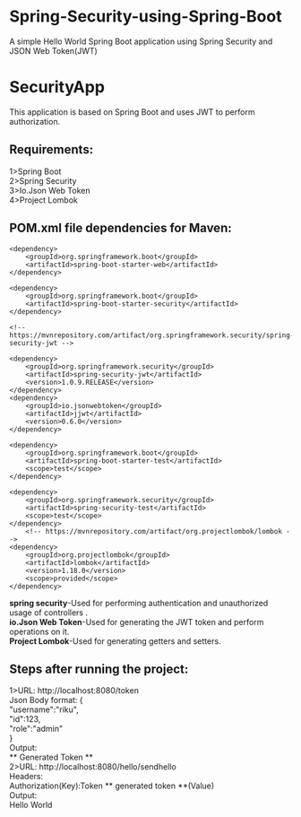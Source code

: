 # Spring-Security-using-Spring-Boot
A simple Hello World Spring Boot application using Spring Security and JSON Web Token(JWT)
# SecurityApp
This application is based on Spring Boot and uses JWT to perform authorization. 
## Requirements: 
1>Spring Boot   
2>Spring Security   
3>Io.Json Web Token   
4>Project Lombok   
## POM.xml file dependencies for Maven:  


    <dependency>
        <groupId>org.springframework.boot</groupId>
        <artifactId>spring-boot-starter-web</artifactId>
    </dependency>

    <dependency>
        <groupId>org.springframework.boot</groupId>
        <artifactId>spring-boot-starter-security</artifactId>
    </dependency>

    <!-- https://mvnrepository.com/artifact/org.springframework.security/spring-security-jwt -->

    <dependency>
        <groupId>org.springframework.security</groupId>
        <artifactId>spring-security-jwt</artifactId>
        <version>1.0.9.RELEASE</version>
    </dependency>
    <dependency>
        <groupId>io.jsonwebtoken</groupId>
        <artifactId>jjwt</artifactId>
        <version>0.6.0</version>
    </dependency>

    <dependency>
        <groupId>org.springframework.boot</groupId>
        <artifactId>spring-boot-starter-test</artifactId>
        <scope>test</scope>
    </dependency>

    <dependency>
        <groupId>org.springframework.security</groupId>
        <artifactId>spring-security-test</artifactId>
        <scope>test</scope>
    </dependency>
        <!-- https://mvnrepository.com/artifact/org.projectlombok/lombok -->
    <dependency>
        <groupId>org.projectlombok</groupId>
        <artifactId>lombok</artifactId>
        <version>1.18.0</version>
        <scope>provided</scope>
    </dependency>





**spring security**-Used for performing authentication and unauthorized usage of controllers .  
**io.Json Web Token**-Used for generating the JWT token and perform operations on it.  
**Project Lombok**-Used for generating getters and setters.  
 
## Steps after running the project:  

1>URL: http://localhost:8080/token  
Json Body format:
{  
"username":"riku",  
"id":123,  
"role":"admin"  
}    
Output:  
** Generated Token **  
2>URL:  http://localhost:8080/hello/sendhello  
Headers:  
Authorization(Key):Token ** generated token **(Value)  
Output:  
Hello World


